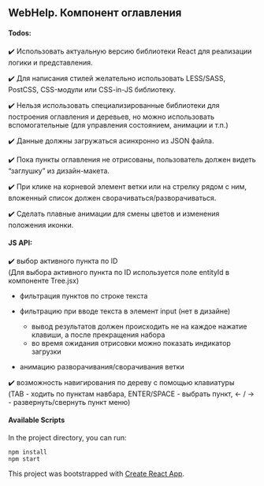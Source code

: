 ## WebHelp. Компонент оглавления

#### Todos:

:heavy_check_mark: Использовать актуальную версию библиотеки React для реализации логики и представления.

:heavy_check_mark: Для написания стилей желательно использовать LESS/SASS, PostCSS, CSS-модули или CSS-in-JS библиотеку.

:heavy_check_mark: Нельзя использовать специализированные библиотеки для построения оглавления и деревьев, но можно использовать вспомогательные (для управления состоянием, анимации и т.п.)

:heavy_check_mark: Данные должны загружаться асинхронно из JSON файла.

:heavy_check_mark: Пока пункты оглавления не отрисованы, пользователь должен видеть “заглушку” из дизайн-макета.

:heavy_check_mark: При клике на корневой элемент ветки или на стрелку рядом с ним, вложенный список должен сворачиваться/разворачиваться.

:heavy_check_mark: Сделать плавные анимации для смены цветов и изменения положения иконки.

#### JS API:

:heavy_check_mark: выбор активного пункта по ID   
(Для выбора активного пункта по ID используется поле entityId в компоненте Tree.jsx)
 
- фильтрация пунктов по строке текста
    
- фильтрацию при вводе текста в элемент input (нет в дизайне)
   - вывод результатов должен происходить не на каждое нажатие клавиши, а после прекращения набора
   - во время ожидания отрисовки можно показать индикатор загрузки

- анимацию разворачивания/сворачивания ветки

:heavy_check_mark: возможность навигирования по дереву с помощью клавиатуры   
(TAB - ходить по пунктам навбара, ENTER/SPACE - выбрать пункт, ← / → - развернуть/свернуть пункт меню)


#### Available Scripts

In the project directory, you can run:

```npm
npm install
npm start
```

This project was bootstrapped with [Create React App](https://github.com/facebook/create-react-app).

